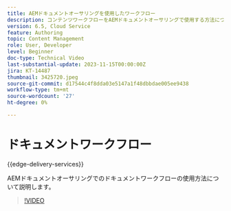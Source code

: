 ```yaml
---
title: AEMドキュメントオーサリングを使用したワークフロー
description: コンテンツワークフローをAEMドキュメントオーサリングで使用する方法について説明します。
version: 6.5, Cloud Service
feature: Authoring
topic: Content Management
role: User, Developer
level: Beginner
doc-type: Technical Video
last-substantial-update: 2023-11-15T00:00:00Z
jira: KT-14487
thumbnail: 3425720.jpeg
source-git-commit: d17544c4f8dda03e5147a1f48dbbdae005ee9438
workflow-type: tm+mt
source-wordcount: '27'
ht-degree: 0%

---
```



# ドキュメントワークフロー

{{edge-delivery-services}}

AEMドキュメントオーサリングでのドキュメントワークフローの使用方法について説明します。

>[!VIDEO](https://video.tv.adobe.com/v/3425720/?learn=on)
